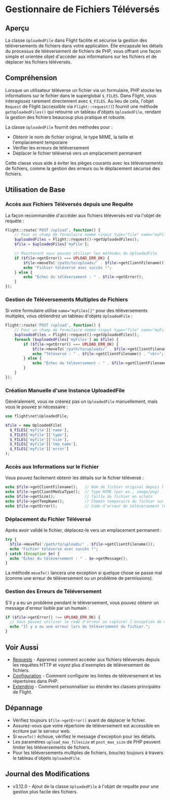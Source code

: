 # Gestionnaire de Fichiers Téléversés

## Aperçu

La classe `UploadedFile` dans Flight facilite et sécurise la gestion des téléversements de fichiers dans votre application. Elle encapsule les détails du processus de téléversement de fichiers de PHP, vous offrant une façon simple et orientée objet d'accéder aux informations sur les fichiers et de déplacer les fichiers téléversés.

## Compréhension

Lorsque un utilisateur téléverse un fichier via un formulaire, PHP stocke les informations sur le fichier dans le superglobal `$_FILES`. Dans Flight, vous interagissez rarement directement avec `$_FILES`. Au lieu de cela, l'objet `Request` de Flight (accessible via `Flight::request()`) fournit une méthode `getUploadedFiles()` qui retourne un tableau d'objets `UploadedFile`, rendant la gestion des fichiers beaucoup plus pratique et robuste.

La classe `UploadedFile` fournit des méthodes pour :
- Obtenir le nom de fichier original, le type MIME, la taille et l'emplacement temporaire
- Vérifier les erreurs de téléversement
- Déplacer le fichier téléversé vers un emplacement permanent

Cette classe vous aide à éviter les pièges courants avec les téléversements de fichiers, comme la gestion des erreurs ou le déplacement sécurisé des fichiers.

## Utilisation de Base

### Accès aux Fichiers Téléversés depuis une Requête

La façon recommandée d'accéder aux fichiers téléversés est via l'objet de requête :

```php
Flight::route('POST /upload', function() {
    // Pour un champ de formulaire nommé <input type="file" name="myFile">
    $uploadedFiles = Flight::request()->getUploadedFiles();
    $file = $uploadedFiles['myFile'];

    // Maintenant vous pouvez utiliser les méthodes de UploadedFile
    if ($file->getError() === UPLOAD_ERR_OK) {
        $file->moveTo('/path/to/uploads/' . $file->getClientFilename());
        echo "Fichier téléversé avec succès !";
    } else {
        echo "Échec du téléversement : " . $file->getError();
    }
});
```

### Gestion de Téléversements Multiples de Fichiers

Si votre formulaire utilise `name="myFiles[]"` pour des téléversements multiples, vous obtiendrez un tableau d'objets `UploadedFile` :

```php
Flight::route('POST /upload', function() {
    // Pour un champ de formulaire nommé <input type="file" name="myFiles[]">
    $uploadedFiles = Flight::request()->getUploadedFiles();
    foreach ($uploadedFiles['myFiles'] as $file) {
        if ($file->getError() === UPLOAD_ERR_OK) {
            $file->moveTo('/path/to/uploads/' . $file->getClientFilename());
            echo "Téléversé : " . $file->getClientFilename() . "<br>";
        } else {
            echo "Échec du téléversement : " . $file->getClientFilename() . "<br>";
        }
    }
});
```

### Création Manuelle d'une Instance UploadedFile

Généralement, vous ne créerez pas un `UploadedFile` manuellement, mais vous le pouvez si nécessaire :

```php
use flight\net\UploadedFile;

$file = new UploadedFile(
  $_FILES['myfile']['name'],
  $_FILES['myfile']['type'],
  $_FILES['myfile']['size'],
  $_FILES['myfile']['tmp_name'],
  $_FILES['myfile']['error']
);
```

### Accès aux Informations sur le Fichier

Vous pouvez facilement obtenir les détails sur le fichier téléversé :

```php
echo $file->getClientFilename();   // Nom de fichier original depuis l'ordinateur de l'utilisateur
echo $file->getClientMediaType();  // Type MIME (par ex., image/png)
echo $file->getSize();             // Taille du fichier en octets
echo $file->getTempName();         // Chemin temporaire du fichier sur le serveur
echo $file->getError();            // Code d'erreur de téléversement (0 signifie pas d'erreur)
```

### Déplacement du Fichier Téléversé

Après avoir validé le fichier, déplacez-le vers un emplacement permanent :

```php
try {
  $file->moveTo('/path/to/uploads/' . $file->getClientFilename());
  echo "Fichier téléversé avec succès !";
} catch (Exception $e) {
  echo "Échec du téléversement : " . $e->getMessage();
}
```

La méthode `moveTo()` lancera une exception si quelque chose se passe mal (comme une erreur de téléversement ou un problème de permissions).

### Gestion des Erreurs de Téléversement

S'il y a eu un problème pendant le téléversement, vous pouvez obtenir un message d'erreur lisible par un humain :

```php
if ($file->getError() !== UPLOAD_ERR_OK) {
  // Vous pouvez utiliser le code d'erreur ou capturer l'exception de moveTo()
  echo "Il y a eu une erreur lors du téléversement du fichier.";
}
```

## Voir Aussi

- [Requests](/learn/requests) - Apprenez comment accéder aux fichiers téléversés depuis les requêtes HTTP et voyez plus d'exemples de téléversement de fichiers.
- [Configuration](/learn/configuration) - Comment configurer les limites de téléversement et les répertoires dans PHP.
- [Extending](/learn/extending) - Comment personnaliser ou étendre les classes principales de Flight.

## Dépannage

- Vérifiez toujours `$file->getError()` avant de déplacer le fichier.
- Assurez-vous que votre répertoire de téléversement est accessible en écriture par le serveur web.
- Si `moveTo()` échoue, vérifiez le message d'exception pour les détails.
- Les paramètres `upload_max_filesize` et `post_max_size` de PHP peuvent limiter les téléversements de fichiers.
- Pour les téléversements multiples de fichiers, bouclez toujours à travers le tableau d'objets `UploadedFile`.

## Journal des Modifications

- v3.12.0 - Ajout de la classe `UploadedFile` à l'objet de requête pour une gestion plus facile des fichiers.